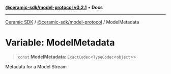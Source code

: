 [**@ceramic-sdk/model-protocol v0.2.1**](../README.md) • **Docs**

***

[Ceramic SDK](../../../README.md) / [@ceramic-sdk/model-protocol](../README.md) / ModelMetadata

# Variable: ModelMetadata

> `const` **ModelMetadata**: `ExactCodec`\<`TypeCodec`\<`object`\>\>

Metadata for a Model Stream
